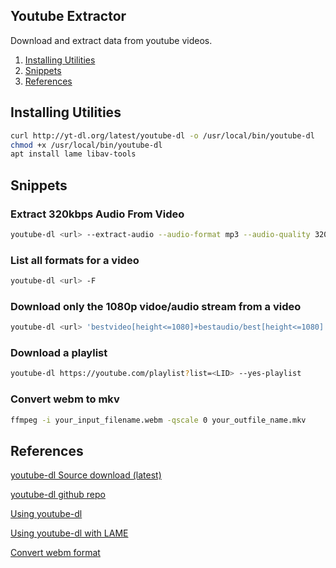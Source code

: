 Youtube Extractor
-----------------
Download and extract data from youtube videos.

1. [Installing Utilities](#installing-utilities)
1. [Snippets](#snippets)
1. [References](#references)

Installing Utilities
--------------------
```bash
curl http://yt-dl.org/latest/youtube-dl -o /usr/local/bin/youtube-dl
chmod +x /usr/local/bin/youtube-dl
apt install lame libav-tools
```

Snippets
--------
### Extract 320kbps Audio From Video
```bash
youtube-dl <url> --extract-audio --audio-format mp3 --audio-quality 320K --keep-video --add-metadata
```

### List all formats for a video
```bash
youtube-dl <url> -F
```

### Download only the 1080p vidoe/audio stream from a video
```bash
youtube-dl <url> 'bestvideo[height<=1080]+bestaudio/best[height<=1080]'
```

### Download a playlist
```bash
youtube-dl https://youtube.com/playlist?list=<LID> --yes-playlist
```

### Convert webm to mkv
```bash
ffmpeg -i your_input_filename.webm -qscale 0 your_outfile_name.mkv
```

References
----------
[youtube-dl Source download (latest)][1]

[youtube-dl github repo][2]

[Using youtube-dl][3]

[Using youtube-dl with LAME][4]

[Convert webm format][5]

[1]: http://yt-dl.org/latest/
[2]: http://rg3.github.io/youtube-dl/download.html
[3]: http://linuxaria.com/recensioni/how-to-download-youtube-video-or-audio-tracks-from-the-linux-terminal
[4]: http://www.linuxjournal.com/content/grabbing-your-music-youtube-do-it-your-way
[5]: https://askubuntu.com/questions/323944/convert-webm-to-other-formats

